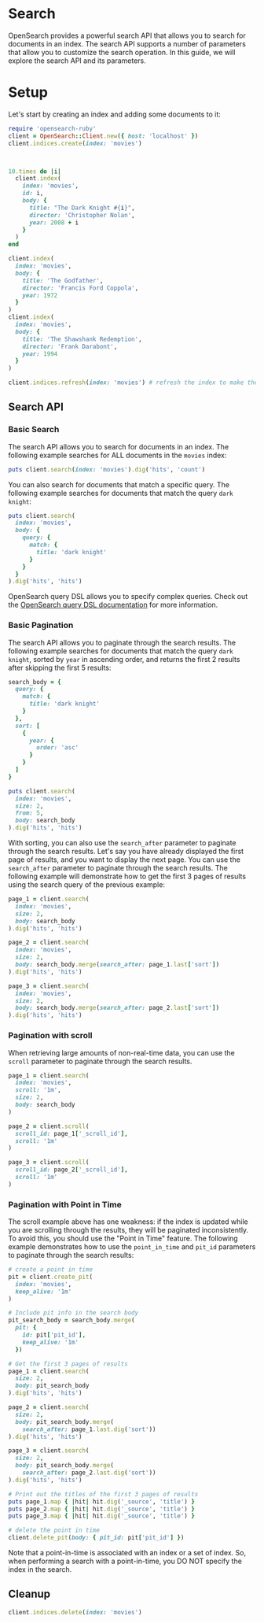 # Search
OpenSearch provides a powerful search API that allows you to search for documents in an index. The search API supports a number of parameters that allow you to customize the search operation. In this guide, we will explore the search API and its parameters.

# Setup
Let's start by creating an index and adding some documents to it:

```ruby
require 'opensearch-ruby'
client = OpenSearch::Client.new({ host: 'localhost' })
client.indices.create(index: 'movies')



10.times do |i|
  client.index(
    index: 'movies',
    id: i,
    body: {
      title: "The Dark Knight #{i}",
      director: 'Christopher Nolan',
      year: 2008 + i
    }
  )
end

client.index(
  index: 'movies',
  body: {
    title: 'The Godfather',
    director: 'Francis Ford Coppola',
    year: 1972
  }
)
client.index(
  index: 'movies',
  body: {
    title: 'The Shawshank Redemption',
    director: 'Frank Darabont',
    year: 1994
  }
)

client.indices.refresh(index: 'movies') # refresh the index to make the documents searchable
```

## Search API

### Basic Search

The search API allows you to search for documents in an index. The following example searches for ALL documents in the `movies` index:

```ruby
puts client.search(index: 'movies').dig('hits', 'count')
```

You can also search for documents that match a specific query. The following example searches for documents that match the query `dark knight`:

```ruby
puts client.search(
  index: 'movies',
  body: {
    query: {
      match: {
        title: 'dark knight'
      }
    }
  }
).dig('hits', 'hits')
```

OpenSearch query DSL allows you to specify complex queries. Check out the [OpenSearch query DSL documentation](https://opensearch.org/docs/latest/query-dsl/) for more information.

### Basic Pagination

The search API allows you to paginate through the search results. The following example searches for documents that match the query `dark knight`, sorted by `year` in ascending order, and returns the first 2 results after skipping the first 5 results:

```ruby
search_body = {
  query: {
    match: {
      title: 'dark knight'
    }
  },
  sort: [
    {
      year: {
        order: 'asc'
      }
    }
  ]
}

puts client.search(
  index: 'movies',
  size: 2,
  from: 5,
  body: search_body
).dig('hits', 'hits')
```

With sorting, you can also use the `search_after` parameter to paginate through the search results. Let's say you have already displayed the first page of results, and you want to display the next page. You can use the `search_after` parameter to paginate through the search results. The following example will demonstrate how to get the first 3 pages of results using the search query of the previous example:

```ruby
page_1 = client.search(
  index: 'movies',
  size: 2,
  body: search_body
).dig('hits', 'hits')

page_2 = client.search(
  index: 'movies',
  size: 2,
  body: search_body.merge(search_after: page_1.last['sort'])
).dig('hits', 'hits')

page_3 = client.search(
  index: 'movies',
  size: 2,
  body: search_body.merge(search_after: page_2.last['sort'])
).dig('hits', 'hits')
```

### Pagination with scroll

When retrieving large amounts of non-real-time data, you can use the `scroll` parameter to paginate through the search results. 

```ruby
page_1 = client.search(
  index: 'movies',
  scroll: '1m',
  size: 2,
  body: search_body
)

page_2 = client.scroll(
  scroll_id: page_1['_scroll_id'],
  scroll: '1m'
)

page_3 = client.scroll(
  scroll_id: page_2['_scroll_id'],
  scroll: '1m'
)
```

### Pagination with Point in Time

The scroll example above has one weakness: if the index is updated while you are scrolling through the results, they will be paginated inconsistently. To avoid this, you should use the "Point in Time" feature. The following example demonstrates how to use the `point_in_time` and `pit_id` parameters to paginate through the search results:

```ruby
# create a point in time
pit = client.create_pit(
  index: 'movies',
  keep_alive: '1m'
)

# Include pit info in the search body
pit_search_body = search_body.merge(
  pit: {
    id: pit['pit_id'],
    keep_alive: '1m'
  })

# Get the first 3 pages of results
page_1 = client.search(
  size: 2,
  body: pit_search_body
).dig('hits', 'hits')

page_2 = client.search(
  size: 2,
  body: pit_search_body.merge(
    search_after: page_1.last.dig('sort'))
).dig('hits', 'hits')

page_3 = client.search(
  size: 2,
  body: pit_search_body.merge(
    search_after: page_2.last.dig('sort'))
).dig('hits', 'hits')

# Print out the titles of the first 3 pages of results
puts page_1.map { |hit| hit.dig('_source', 'title') }
puts page_2.map { |hit| hit.dig('_source', 'title') }
puts page_3.map { |hit| hit.dig('_source', 'title') }

# delete the point in time
client.delete_pit(body: { pit_id: pit['pit_id'] })
```
Note that a point-in-time is associated with an index or a set of index. So, when performing a search with a point-in-time, you DO NOT specify the index in the search.

## Cleanup

```ruby
client.indices.delete(index: 'movies')
```
